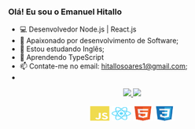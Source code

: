 ### Olá! Eu sou o Emanuel Hitallo 

- 💻 Desenvolvedor Node.js | React.js
- 🔭 Apaixonado por desenvolvimento de Software;
- 🌱 Estou estudando Inglês;
- 🙂 Aprendendo TypeScript
- 📫 Contate-me no email: hitallosoares1@gmail.com;
- 
<div align="center">
  <a href="https://github.com/Emanuel0001">
  <img height="180em" src="https://github-readme-stats.vercel.app/api?username=Emanuel0001&show_icons=true&theme=chartreuse-dark&include_all_commits=true&count_private=true"/>
  <img height="180em" src="https://github-readme-stats.vercel.app/api/top-langs/?username=Emanuel0001&layout=compact&langs_count=7&theme=chartreuse-dark"/>
</a>
</div>

  <div align="center" style="display: inline_block"><br>
  <img align="center" alt="Rafa-Js" height="30" width="40" src="https://raw.githubusercontent.com/devicons/devicon/master/icons/javascript/javascript-plain.svg">
 
  <img align="center" alt="Rafa-React" height="30" width="40" src="https://raw.githubusercontent.com/devicons/devicon/master/icons/react/react-original.svg">
  <img align="center" alt="Rafa-HTML" height="30" width="40" src="https://raw.githubusercontent.com/devicons/devicon/master/icons/html5/html5-original.svg">
  <img align="center" alt="Rafa-CSS" height="30" width="40" src="https://raw.githubusercontent.com/devicons/devicon/master/icons/css3/css3-original.svg">
 
  </div>
  <br>
